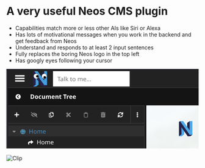 # A very useful Neos CMS plugin

* Capabilities match more or less other AIs like Siri or Alexa
* Has lots of motivational messages when you work in the backend and get feedback from Neos
* Understand and responds to at least 2 input sentences
* Fully replaces the boring Neos logo in the top left
* Has googly eyes following your cursor

![Screenshot](Norman.png)

![Clip](NormanNodelyEyes.gif)
